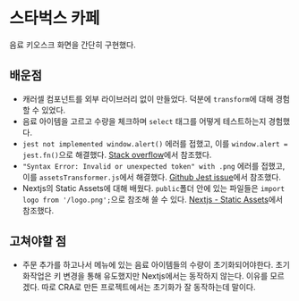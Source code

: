 # 스타벅스 카페

음료 키오스크 화면을 간단히 구현했다.

## 배운점

- 캐러셀 컴포넌트를 외부 라이브러리 없이 만들었다. 덕분에 `transform`에 대해 경험할 수 있었다.
- 음료 아이템을 고르고 수량을 체크하며 `select` 태그를 어떻게 테스트하는지 경험했다.
- `jest not implemented window.alert()` 에러를 접했고, 이를 `window.alert = jest.fn()`으로 해결했다. [Stack overflow](https://stackoverflow.com/questions/55088482/jest-not-implemented-window-alert)에서 참조했다.
- `"Syntax Error: Invalid or unexpected token" with .png` 에러를 접했고, 이를 `assetsTransformer.js`에서 해결했다. [Github Jest issue](https://github.com/jestjs/jest/issues/2663#issuecomment-317109798)에서 참조했다.
- Nextjs의 Static Assets에 대해 배웠다. `public`폴더 안에 있는 파일들은 `import logo from '/logo.png';`으로 참조해 쓸 수 있다. [Nextjs - Static Assets](https://nextjs.org/docs/pages/building-your-application/optimizing/static-assets)에서 참조했다.

## 고쳐야할 점

- 주문 추가를 하고나서 메뉴에 있는 음료 아이템들의 수량이 초기화되어야한다. 초기화작업은 키 변경을 통해 유도했지만 Nextjs에서는 동작하지 않는다. 이유를 모르겠다. 따로 CRA로 만든 프로젝트에서는 초기화가 잘 동작하는데 말이다.
